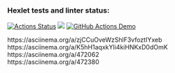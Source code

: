 ### Hexlet tests and linter status:
[![Actions Status](https://github.com/Bismark88/java-project-lvl1/workflows/hexlet-check/badge.svg)](https://github.com/Bismark88/java-project-lvl1/actions)
<a href="https://codeclimate.com/github/codeclimate/codeclimate/maintainability"><img src="https://api.codeclimate.com/v1/badges/a99a88d28ad37a79dbf6/maintainability" /></a>
[![GitHub Actions Demo](https://github.com/Bismark88/java-project-lvl1/actions/workflows/github-actions-demo.yml/badge.svg)](https://github.com/Bismark88/java-project-lvl1/actions/workflows/github-actions-demo.yml)
<p>https://asciinema.org/a/zjCCuOveWzShlF3vfoztIYxeb<br>
https://asciinema.org/a/K5hH1aqxkYIi4kiHNKxD0dOmK<br>
https://asciinema.org/a/472062<br>
https://asciinema.org/a/472380</p>
